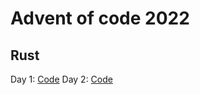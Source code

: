 # Advent of code 2022
## Rust

Day 1: [Code](https://github.com/Angel-Tornero/advent-of-code-2022/blob/main/1/src/main.rs)
Day 2: [Code](https://github.com/Angel-Tornero/advent-of-code-2022/blob/main/2/src/main.rs)
